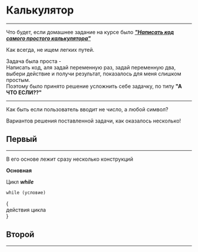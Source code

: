 ﻿# Калькулятор 
***
Что будет, если домашнее задание на курсе было <ins>***"Написать код самого простого калькулятора"</ins>***

Как всегда, не ищем легких путей.  

Задача была проста -  
Написать код, аля задай переменную раз, задай переменную два, выбери действие и получи результат, показалось для меня слишком простым.  
Поэтому было принято решение усложнить себе задачку, по типу **"А ЧТО ЕСЛИ??"**  
***
Как быть если пользователь вводит не число, а любой символ?

Вариантов решения поставленной задачи, как оказалось несколько!  


## Первый
***
В его основе лежит сразу несколько конструкций

**Основная**

Цикл ***while***

    while (условие)  
{  
    действия цикла  
}  



## Второй
***


